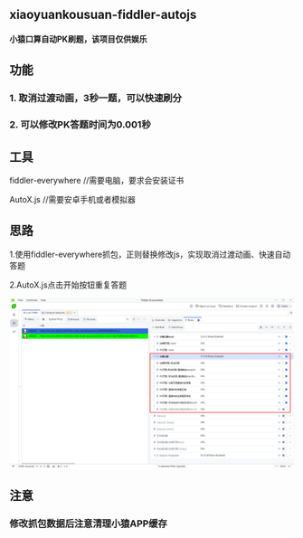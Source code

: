 ﻿## xiaoyuankousuan-fiddler-autojs
#### 小猿口算自动PK刷题，该项目仅供娱乐


## 功能

  ### 1. 取消过渡动画，3秒一题，可以快速刷分
  ### 2. 可以修改PK答题时间为0.001秒


## 工具

  fiddler-everywhere   //需要电脑，要求会安装证书
  
  AutoX.js  //需要安卓手机或者模拟器

## 思路

1.使用fiddler-everywhere抓包，正则替换修改js，实现取消过渡动画、快速自动答题

2.AutoX.js点击开始按钮重复答题

![fiddler-everywhere抓包替换js](./mp4/fiddler_20241015181548.png)


## 注意

### 修改抓包数据后注意清理小猿APP缓存





























